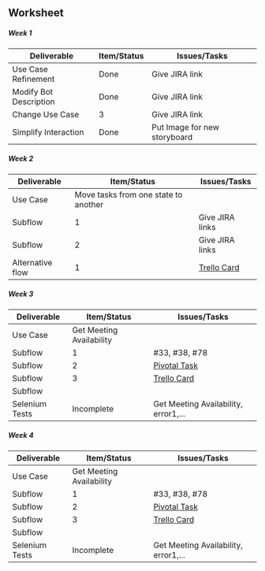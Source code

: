 ## Worksheet

##### Week 1

| Deliverable   | Item/Status   |  Issues/Tasks
| ------------- | ------------  |  ------------
| Use Case Refinement      | Done          | Give JIRA link
| Modify Bot Description      | Done             | Give JIRA link
| Change Use Case      | 3             |  Give JIRA link
| Simplify Interaction      | Done             |  Put Image for new storyboard

##### Week 2

| Deliverable   | Item/Status   |  Issues/Tasks
| ------------- | ------------  |  ------------
| Use Case      | Move tasks from one state to another          | &nbsp;
| Subflow      | 1             |  Give JIRA links
| Subflow      | 2             |  Give JIRA links
| Alternative flow      | 1             |  [Trello Card](https://trello.com/c/diA1DaMw)

##### Week 3

| Deliverable   | Item/Status   |  Issues/Tasks
| ------------- | ------------  |  ------------
| Use Case      | Get Meeting Availability          | &nbsp;
| Subflow      | 1             |  #33, #38, #78
| Subflow      | 2             |  [Pivotal Task](https://www.pivotaltracker.com/story/show/114636091)
| Subflow      | 3             |  [Trello Card](https://trello.com/c/diA1DaMw)
| Subflow      | &nbsp;        | &nbsp;
| Selenium Tests| Incomplete    | Get Meeting Availability, error1,...

##### Week 4

| Deliverable   | Item/Status   |  Issues/Tasks
| ------------- | ------------  |  ------------
| Use Case      | Get Meeting Availability          | &nbsp;
| Subflow      | 1             |  #33, #38, #78
| Subflow      | 2             |  [Pivotal Task](https://www.pivotaltracker.com/story/show/114636091)
| Subflow      | 3             |  [Trello Card](https://trello.com/c/diA1DaMw)
| Subflow      | &nbsp;        | &nbsp;
| Selenium Tests| Incomplete    | Get Meeting Availability, error1,...
